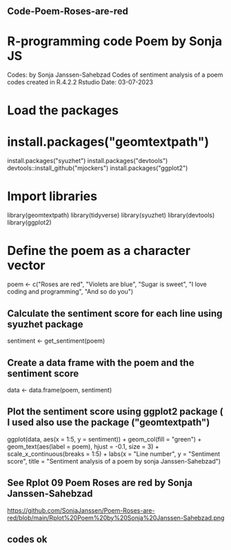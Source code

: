 ## Code-Poem-Roses-are-red
 # R-programming code Poem by Sonja JS
   Codes: by Sonja Janssen-Sahebzad
   Codes of sentiment analysis of a poem
   codes created in R.4.2.2 Rstudio
   Date: 03-07-2023

# Load the packages
# install.packages("geomtextpath")
install.packages("syuzhet")
install.packages("devtools")
devtools::install_github("mjockers")
install.packages("ggplot2")

# Import libraries
library(geomtextpath)
library(tidyverse)
library(syuzhet)
library(devtools)
library(ggplot2)

# Define the poem as a character vector
poem <- c("Roses are red",
          "Violets are blue",
          "Sugar is sweet",
          "I love coding and programming",
          "And so do you")

## Calculate the sentiment score for each line using syuzhet package
sentiment <- get_sentiment(poem)

## Create a data frame with the poem and the sentiment score
data <- data.frame(poem, sentiment)

## Plot the sentiment score using ggplot2 package ( I used also use the package ("geomtextpath") 
ggplot(data, aes(x = 1:5, y = sentiment)) +
  geom_col(fill = "green") +
  geom_text(aes(label = poem), hjust = -0.1, size = 3) +
  scale_x_continuous(breaks = 1:5) +
  labs(x = "Line number", y = "Sentiment score", title = "Sentiment analysis of a poem by sonja Janssen-Sahebzad")

## See  Rplot 09 Poem Roses are red by Sonja Janssen-Sahebzad
https://github.com/SonjaJanssen/Poem-Roses-are-red/blob/main/Rplot%20Poem%20by%20Sonja%20Janssen-Sahebzad.png

## codes ok
